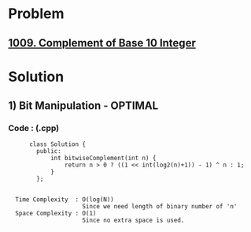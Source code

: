 # Problem

## [1009. Complement of Base 10 Integer](https://leetcode.com/problems/complement-of-base-10-integer/)

 
# Solution 

## 1) Bit Manipulation - OPTIMAL

       
      
      
   ### Code : (.cpp)
    
          class Solution {
            public:
                int bitwiseComplement(int n) {
                    return n > 0 ? ((1 << int(log2(n)+1)) - 1) ^ n : 1;
                }
            };

 
      Time Complexity  : O(log(N))
                         Since we need length of binary number of 'n'
      Space Complexity : O(1)
                         Since no extra space is used.
